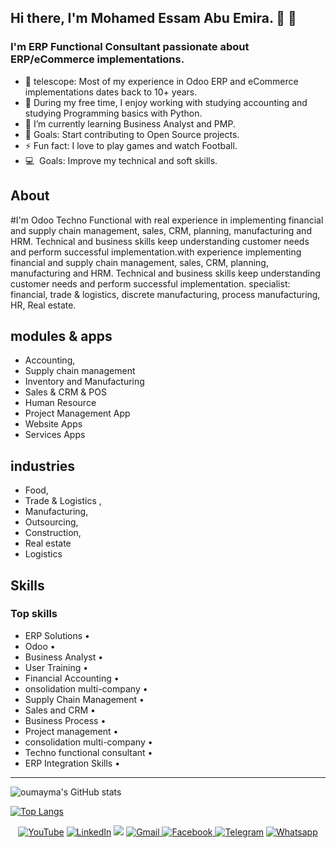 ## Hi there, I'm Mohamed Essam Abu Emira. 👋 👋
### I'm  ERP Functional Consultant passionate about ERP/eCommerce implementations.


- 🔭 telescope: Most of my experience in Odoo ERP and eCommerce implementations dates back to 10+ years.
- 👀 During my free time, I enjoy working with studying accounting and studying Programming basics with Python.
- 🌱 I’m currently learning Business Analyst and PMP.
- 💞️ Goals: Start contributing to Open Source projects.
- ⚡  Fun fact: I love to play games and watch Football.
-  💻 &nbsp;Goals: Improve my technical and soft skills. 


## About
#I'm Odoo Techno Functional with real experience in implementing financial and  supply chain management, sales, CRM, planning, manufacturing and HRM. Technical and business skills keep understanding customer needs and perform successful implementation.with experience implementing financial and supply chain management, sales, CRM, planning, manufacturing and HRM. Technical and business skills keep understanding customer needs and perform successful implementation.
specialist: financial, trade & logistics, discrete manufacturing, process manufacturing, HR, Real estate.

## modules & apps  
- Accounting, 
- Supply chain management
- Inventory and Manufacturing
- Sales & CRM & POS
- Human Resource
- Project Management App
- Website Apps
- Services Apps


## industries 
- Food, 
- Trade & Logistics , 
- Manufacturing, 
- Outsourcing, 
- Construction, 
- Real estate
- Logistics

## Skills
### Top skills
- ERP Solutions •
- Odoo • 
- Business Analyst •
- User Training •
- Financial Accounting •
- onsolidation multi-company •
- Supply Chain Management •
- Sales and CRM •
- Business Process •
- Project management •
- consolidation multi-company •
- Techno functional consultant •
- ERP Integration Skills •

   


---


![oumayma's GitHub stats](https://github-readme-stats.vercel.app/api?username=mohamedabuemira&show_icons=true&count_private=true)

[linkedin]: https://www.linkedin.com/in/mohamedabuemira

[![Top Langs](https://github-readme-stats.vercel.app/api/top-langs/?username=mohamedabuemira&layout=compact&langs_count=8)](https://github.com/mohamedabuemira/github-readme-stats)


<div align="center">
<a  href="https://www.youtube.com/channel/UCRbHttqDCt28Uv7-e18YEjQ" target="_blank"><img alt="YouTube" src="https://img.shields.io/badge/Youtube-%23FF0000.svg?style=for-the-badge&logo=YouTube&logoColor=white" /></a>
<a  href="https://www.linkedin.com/in/abuemira/" target="_blank"><img alt="LinkedIn" src="https://img.shields.io/badge/linkedin%20-%230077B5.svg?&style=for-the-badge&logo=linkedin&logoColor=white" /></a>
<a href="https://twitter.com/MohamedAbuemira" target="_blank"><img src="https://img.shields.io/badge/twitter-%2300acee.svg?&style=for-the-badge&logo=twitter&logoColor=white&alt=twitter" /></a>
<a href="mailto:mohamed.abuemira@gmail.com"><img  alt="Gmail" src="https://img.shields.io/badge/Gmail-D14836?style=for-the-badge&logo=gmail&logoColor=white" />
<a href="https://www.facebook.com/mohamed.abuemira/" target="_blank"><img alt="Facebook" src="https://img.shields.io/badge/Facebook%20-%231877F2.svg?&style=for-the-badge&logo=Facebook&logoColor=white" />
<a  href="https://t.me/mohamedabuemira"><img alt=" Telegram" src="https://img.shields.io/badge/Telegram-2CA5E0?style=for-the-badge&logo=telegram&logoColor=white"></a>  
<a href="https://api.whatsapp.com/send?phone=+201005061349&text=Hi!" target="_blank"><img src="https://img.shields.io/badge/-Whatsapp-4CA143?&labelColor=4CA143&logo=whatsapp&logoColor=white&link=https://api.whatsapp.com/send?phone=+201005061349&text=Hi!" alt="Whatsapp"></a>
</div>
